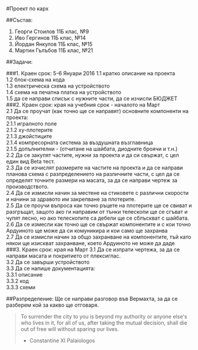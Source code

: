 #Проект по карх

##Състав:
1. Георги Стоилов 11Б клас, №9
2. Иво Гергинов 11Б клас, №14
3. Йордан Янкулов 11Б клас, №15
4. Мартин Гълъбов 11Б клас, №21


##Задачи:

###1. Краен срок: 5-6 Януари 2016
  1.1 кратко описание на проекта<br/>
  1.2 блок-схема на кода<br/>
  1.3 електрическа схема на устройството<br/>
  1.4 схема на печатна платка на устройството<br/>
  1.5 да се направи списък с нужните части, да се изчисли БЮДЖЕТ<br/>
###2. Краен срок: края на учебния срок - началото на Март<br/>
  2.1 Да се проучат (как точно ще се направят) основните компоненти на проекта:<br/>
    2.1.1 игралното поле<br/>
    2.1.2 ху-плотерите<br/>
    2.1.3 джойстиците<br/>
    2.1.4 компресорната система за въздушната възглавница<br/>
    2.1.5 допълнителни - (отчитане на шайбата, диодните броячи и т.н.)<br/>
  2.2 Да се закупят частите, нужни за проекта и да си свържат, с цел един вид Beta тест.<br/>
  2.3 Да се изчислят размерите на частите на проекта и да се направи планова схема с разпределението на различните части, с цел да се определят точните размери на масата, за да се направи чертеж за производството.<br/>
  2.4 Да се измисли начин за местене на стиковете с различни скорости и начини за здравото им закрепване за плотерите.<br/>
  2.5 Да се проучи въпроса как точно ръцете на плотерите ще се свиват и разгръщат, защото ако ги направим от тънки телескопи ще се сгъват и чупят лесно, но ако телескопите са дебели ще се сблъскват с шайбата.<br/>
  2.6 Да се измесли как точно ще се свържат компонентите и с кои точно Ардуиното ще може да си комуникира и кои само ще захранва<br/>
  2.7 Да се измисли начин за общо захранване на компонентите, тъй като някои ще изискват захранване, което Ардуиното не може да даде<br/>
###3. Краен срок: края на Март
  3.1 Да се изпрати чертежа, за да се направи масата и покритието от плексиглас.<br/>
  3.2 Да се завърши устройството<br/>
  3.3 Да се напише документацията:<br/>
    3.3.1 описание<br/>
    3.3.2 код<br/>
    3.3.3 схеми<br/>
  
##Разпределение:
  Ще се направи разговор във Вермахта, за да се разберем кой за какво ще отговаря.


>To surrender the city to you is beyond my authority or anyone else's who lives in it, for all of us, after taking the mutual decision, shall die out of free will without sparing our lives.
> - Constantine XI Palaiologos
